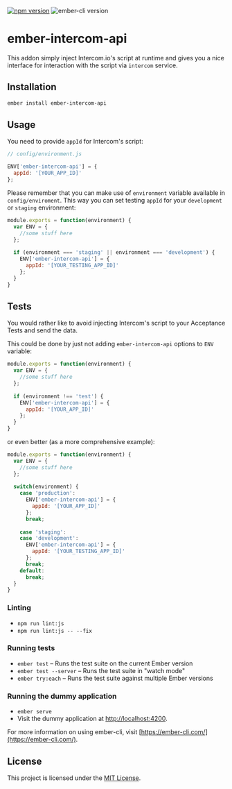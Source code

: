 [![npm version](https://badge.fury.io/js/ember-intercom-api.svg)](https://badge.fury.io/js/ember-intercom-api)
![ember-cli version](https://img.shields.io/badge/ember--cli-2.12.1-orange.svg)

# ember-intercom-api

This addon simply inject Intercom.io's script at runtime and gives you a nice interface for interaction with the script via `intercom` service.

## Installation

```bash
ember install ember-intercom-api
```

## Usage

You need to provide `appId` for Intercom's script:

```javascript
// config/environment.js

ENV['ember-intercom-api'] = {
  appId: '[YOUR_APP_ID]'
};
```

Please remember that you can make use of `environment` variable available in `config/enviroment`.
This way you can set testing `appId` for your `development` or `staging` environment:

```javascript
module.exports = function(environment) {
  var ENV = {
    //some stuff here
  };
  
  if (environment === 'staging' || environment === 'development') {
    ENV['ember-intercom-api'] = {
      appId: '[YOUR_TESTING_APP_ID]'
    };    
  }
}
```

## Tests

You would rather like to avoid injecting Intercom's script to your Acceptance Tests and send the data.
 
This could be done by just not adding `ember-intercom-api` options to `ENV` variable:

```javascript
module.exports = function(environment) {
  var ENV = {
    //some stuff here
  };
  
  if (environment !== 'test') {
    ENV['ember-intercom-api'] = {
      appId: '[YOUR_APP_ID]'
    };    
  }
}
```

or even better (as a more comprehensive example):

```javascript
module.exports = function(environment) {
  var ENV = {
    //some stuff here
  };
  
  switch(environment) {
    case 'production':
      ENV['ember-intercom-api'] = {
        appId: '[YOUR_APP_ID]'
      };
      break;
       
    case 'staging':
    case 'development':
      ENV['ember-intercom-api'] = {
        appId: '[YOUR_TESTING_APP_ID]'
      }; 
      break;
    default:
      break;
  }
}
```

### Linting

* `npm run lint:js`
* `npm run lint:js -- --fix`

### Running tests

* `ember test` – Runs the test suite on the current Ember version
* `ember test --server` – Runs the test suite in "watch mode"
* `ember try:each` – Runs the test suite against multiple Ember versions

### Running the dummy application

* `ember serve`
* Visit the dummy application at [http://localhost:4200](http://localhost:4200).

For more information on using ember-cli, visit [https://ember-cli.com/](https://ember-cli.com/).

License
------------------------------------------------------------------------------

This project is licensed under the [MIT License](LICENSE.md).
